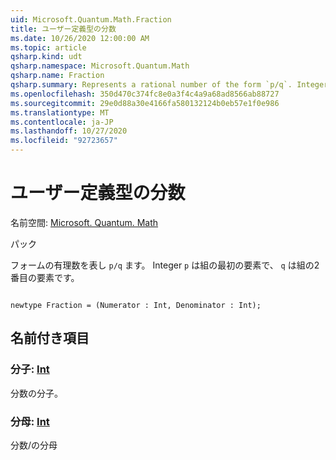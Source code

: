 ```yaml
---
uid: Microsoft.Quantum.Math.Fraction
title: ユーザー定義型の分数
ms.date: 10/26/2020 12:00:00 AM
ms.topic: article
qsharp.kind: udt
qsharp.namespace: Microsoft.Quantum.Math
qsharp.name: Fraction
qsharp.summary: Represents a rational number of the form `p/q`. Integer `p` is the first element of the tuple and `q` is the second element of the tuple.
ms.openlocfilehash: 350d470c374fc8e0a3f4c4a9a68ad8566ab88727
ms.sourcegitcommit: 29e0d88a30e4166fa580132124b0eb57e1f0e986
ms.translationtype: MT
ms.contentlocale: ja-JP
ms.lasthandoff: 10/27/2020
ms.locfileid: "92723657"
---
```

# <a name="fraction-user-defined-type"></a>ユーザー定義型の分数

名前空間: [Microsoft. Quantum. Math](xref:Microsoft.Quantum.Math)

パック [](https://nuget.org/packages/)


フォームの有理数を表し `p/q` ます。 Integer `p` は組の最初の要素で、 `q` は組の2番目の要素です。

```qsharp

newtype Fraction = (Numerator : Int, Denominator : Int);
```



## <a name="named-items"></a>名前付き項目

### <a name="numerator--int"></a>分子: [Int](xref:microsoft.quantum.lang-ref.int)

分数の分子。
### <a name="denominator--int"></a>分母: [Int](xref:microsoft.quantum.lang-ref.int)

分数/の分母
